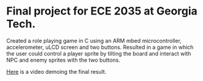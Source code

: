 # Final project for ECE 2035 at Georgia Tech.
Created a role playing game in C using an ARM mbed microcontroller, accelerometer, uLCD screen and two buttons. Resulted in a game in which the user could control a player sprite by tilting the board and interact with NPC and enemy sprites with the two buttons.

[Here](https://www.youtube.com/watch?v=t4lVRCpSkqc) is a video demoing the final result. 
